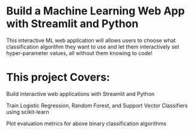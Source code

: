 # Build a Machine Learning Web App with Streamlit and Python
This interactive ML web application will allows users to choose what classification algorithm they want to use and let them interactively set hyper-parameter values, all without them knowing to code!
# This project Covers:

Build interactive web applications with Streamlit and Python

Train Logistic Regression, Random Forest, and Support Vector Classifiers using scikit-learn

Plot evaluation metrics for above binary classification algorithms
